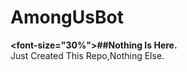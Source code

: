 # AmongUsBot
<b><font-size="30%">##Nothing Is Here.</font></b></br>
Just Created This Repo,Nothing Else.
